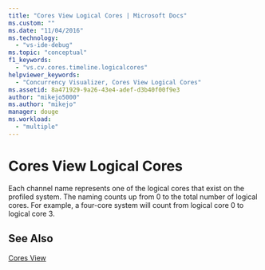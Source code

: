 ```yaml
---
title: "Cores View Logical Cores | Microsoft Docs"
ms.custom: ""
ms.date: "11/04/2016"
ms.technology: 
  - "vs-ide-debug"
ms.topic: "conceptual"
f1_keywords: 
  - "vs.cv.cores.timeline.logicalcores"
helpviewer_keywords: 
  - "Concurrency Visualizer, Cores View Logical Cores"
ms.assetid: 8a471929-9a26-43e4-adef-d3b40f00f9e3
author: "mikejo5000"
ms.author: "mikejo"
manager: douge
ms.workload: 
  - "multiple"
---
```

# Cores View Logical Cores
Each channel name represents one of the logical cores that exist on the profiled system. The naming counts up from 0 to the total number of logical cores. For example, a four-core system will count from logical core 0 to logical core 3.  
  
## See Also  
 [Cores View](../profiling/cores-view.md)